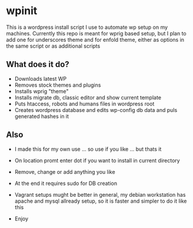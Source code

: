 # wpinit
This is a wordpress install script I use to automate wp setup on my machines. Currently this repo is meant for wprig based setup, but I plan to add one for underscores theme and for enfold theme, either as options in the same script or as additional scripts

## What does it do?
* Downloads latest WP
* Removes stock themes and plugins
* Installs wprig "theme"
* Installs migrate db, classic editor and show current template
* Puts htaccess, robots and humans files in wordpress root
* Creates wordpress database and edits wp-config db data and puls generated hashes in it

## Also
* I made this for my own use ... so use if you like ... but thats it
* On location promt enter dot if you want to install in current directory
* Remove, change or add anything you like
* At the end it requires sudo for DB creation
* Vagrant setups mught be better in general, my debian workstation has apache and mysql allready setup, so it is faster and simpler to do it like this

* Enjoy